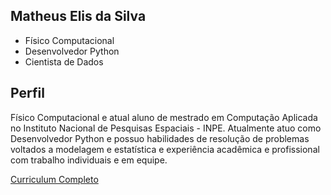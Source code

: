 ## Matheus Elis da Silva
* Físico Computacional
* Desenvolvedor Python
* Cientista de Dados

## Perfil

Físico Computacional e atual aluno de mestrado em Computação Aplicada no Instituto Nacional de Pesquisas Espaciais - INPE. Atualmente atuo como Desenvolvedor Python e possuo habilidades de resolução de problemas voltados a modelagem e estatística e experiência acadêmica e profissional com trabalho individuais e em equipe.

[Curriculum Completo](https://matheuselis.github.io/my_cv/)
